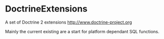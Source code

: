 DoctrineExtensions
==================

A set of Doctrine 2 extensions http://www.doctrine-project.org

Mainly the current existing are a start for platform dependant
SQL functions.